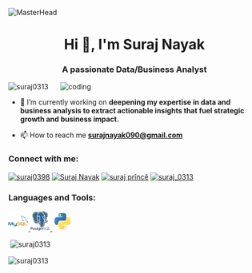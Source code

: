 
![MasterHead](https://github.com/Suraj0313/Suraj0313/blob/main/Banner.png.png)
<h1 align="center">Hi 👋, I'm Suraj Nayak</h1>
<h3 align="center">A passionate Data/Business Analyst</h3>

<img align="right" alt="coding" width="400" src="https://cdn.dribbble.com/users/2146089/screenshots/5577067/comp_2.gif">

<p align="left"> <img src="https://komarev.com/ghpvc/?username=suraj0313&label=Profile%20views&color=0e75b6&style=flat" alt="suraj0313" /> </p>

- 🔭 I’m currently working on **deepening my expertise in data and business analysis to extract actionable insights that fuel strategic growth and business impact.**

- 📫 How to reach me **surajnayak090@gmail.com**

<h3 align="left">Connect with me:</h3>
<p align="left">
<a href="https://twitter.com/suraj0398" target="blank"><img align="center" src="https://raw.githubusercontent.com/rahuldkjain/github-profile-readme-generator/master/src/images/icons/Social/twitter.svg" alt="suraj0398" height="30" width="40" /></a>
<a href="https://linkedin.com/in/suraj nayak" target="blank"><img align="center" src="https://raw.githubusercontent.com/rahuldkjain/github-profile-readme-generator/master/src/images/icons/Social/linked-in-alt.svg" alt="Suraj Nayak" height="30" width="40" /></a>
<a href="https://fb.com/suraj prîncê" target="blank"><img align="center" src="https://raw.githubusercontent.com/rahuldkjain/github-profile-readme-generator/master/src/images/icons/Social/facebook.svg" alt="suraj prîncê" height="30" width="40" /></a>
<a href="https://instagram.com/suraj_0313" target="blank"><img align="center" src="https://raw.githubusercontent.com/rahuldkjain/github-profile-readme-generator/master/src/images/icons/Social/instagram.svg" alt="suraj_0313" height="30" width="40" /></a>
</p>

<h3 align="left">Languages and Tools:</h3>
<p align="left"> <a href="https://www.mysql.com/" target="_blank" rel="noreferrer"> <img src="https://raw.githubusercontent.com/devicons/devicon/master/icons/mysql/mysql-original-wordmark.svg" alt="mysql" width="40" height="40"/> </a> <a href="https://www.postgresql.org" target="_blank" rel="noreferrer"> <img src="https://raw.githubusercontent.com/devicons/devicon/master/icons/postgresql/postgresql-original-wordmark.svg" alt="postgresql" width="40" height="40"/> </a> <a href="https://www.python.org" target="_blank" rel="noreferrer"> <img src="https://raw.githubusercontent.com/devicons/devicon/master/icons/python/python-original.svg" alt="python" width="40" height="40"/> </a> </p>

<p>&nbsp;<img align="center" src="https://github-readme-stats.vercel.app/api?username=suraj0313&show_icons=true&locale=en" alt="suraj0313" /></p>

<p><img align="center" src="https://github-readme-streak-stats.herokuapp.com/?user=suraj0313&" alt="suraj0313" /></p>
